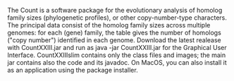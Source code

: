 The Count is a software package for the evolutionary analysis of homolog family sizes (phylogenetic profiles), or other copy-number-type characters. The principal data consist of the homolog family sizes across multiple genomes: for each (gene) family, the table gives the number of homologs ("copy number") identified in each genome.
Download the latest realease with CountXXIII.jar and run as java -jar CountXXIII.jar for the Graphical User Interface. CountXXIIIslim contains only the class files and images; the main jar contains also the code and its javadoc. On MacOS, you can also install it as an application using the package installer.
